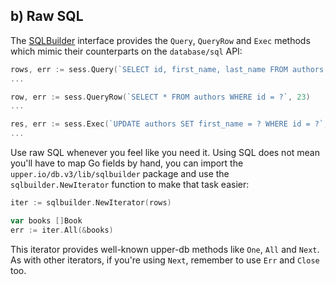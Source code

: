 ## b) Raw SQL

The [SQLBuilder][1] interface provides the `Query`, `QueryRow` and `Exec`
methods which mimic their counterparts on the `database/sql` API:

```go
rows, err := sess.Query(`SELECT id, first_name, last_name FROM authors WHERE last_name = ?`, "Poe")
...

row, err := sess.QueryRow(`SELECT * FROM authors WHERE id = ?`, 23)
...

res, err := sess.Exec(`UPDATE authors SET first_name = ? WHERE id = ?`, "Edgar Allan", eaPoe.ID)
...
```

Use raw SQL whenever you feel like you need it. Using SQL does not mean you'll
have to map Go fields by hand, you can import the
`upper.io/db.v3/lib/sqlbuilder` package and use the `sqlbuilder.NewIterator`
function to make that task easier:

```go
iter := sqlbuilder.NewIterator(rows)

var books []Book
err := iter.All(&books)
```

This iterator provides well-known upper-db methods like `One`, `All` and
`Next`. As with other iterators, if you're using `Next`, remember to use `Err`
and `Close` too.

[1]: https://godoc.org/upper.io/db.v3/lib/sqlbuilder#SQLBuilder
